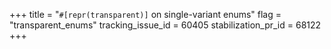 +++
title = "`#[repr(transparent)]` on single-variant enums"
flag = "transparent_enums"
tracking_issue_id = 60405
stabilization_pr_id = 68122
+++
